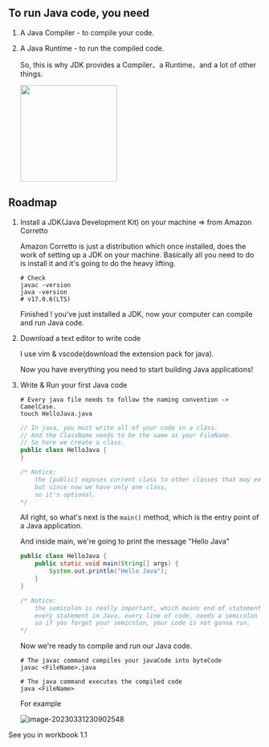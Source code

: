 ## To run Java code, you need

1. A Java Compiler - to compile your code.

2. A Java Runtime - to run the compiled code.

	So, this is why JDK provides a Compiler、a Runtime、and a lot of other things.

	<img style="width: 12rem;" src="https://aliyun-oss-lpj.oss-cn-qingdao.aliyuncs.com/images/by-clipboard/20230307213835.png"></img>

## Roadmap

1. Install a JDK(Java Development Kit) on your machine => from Amazon Corretto

	Amazon Corretto is just a distribution which once installed, does the work of setting up a JDK on your machine.
	Basically all you need to do is install it and it's going to do the heavy lifting.

	```shell
	# Check
	javac -version
	java -version
	# v17.0.6(LTS)
	```

	Finished ! you've just installed a JDK, now your computer can compile and run Java code.

2. Download a text editor to write code

	I use vim & vscode(download the extension pack for java).

	Now you have everything you need to start building Java applications!

3. Write & Run your first Java code

	```shell
	# Every java file needs to follow the naming convention -> CamelCase.
	touch HelloJava.java
	```
	```java
	// In java, you must write all of your code in a class.
	// And the ClassName needs to be the same as your FileName.
	// So here we create a class.
	public class HelloJava {
	}
	
	/* Notice:
		the [public] exposes current class to other classes that may exist inside our workspace,
		but since now we have only one class,
		so it's optional.
	*/
	```
	
	All right, so what's next is the `main()` method, which is the entry point of a Java application.
	
	And inside main, we're going to print the message "Hello Java"
	
	```java
	public class HelloJava {
		public static void main(String[] args) {
			System.out.println("Hello Java");
		}
	}
	
	/* Notice:
		the semicolon is really important, which means end of statement.
		every statement in Java, every line of code, needs a semicolon at the end.
		so if you forget your semicolon, your code is not gonna run.
	*/
	```
	
	Now we're ready to compile and run our Java code.
	
	```shell
	# The javac command compiles your javaCode into byteCode
	javac <FileName>.java
	
	# The java command executes the compiled code
	java <FileName>
	```
	
	For example

	![image-20230331230902548](https://aliyun-oss-lpj.oss-cn-qingdao.aliyuncs.com/images/by-clipboard/image-20230331230902548.png)

See you in workbook 1.1
